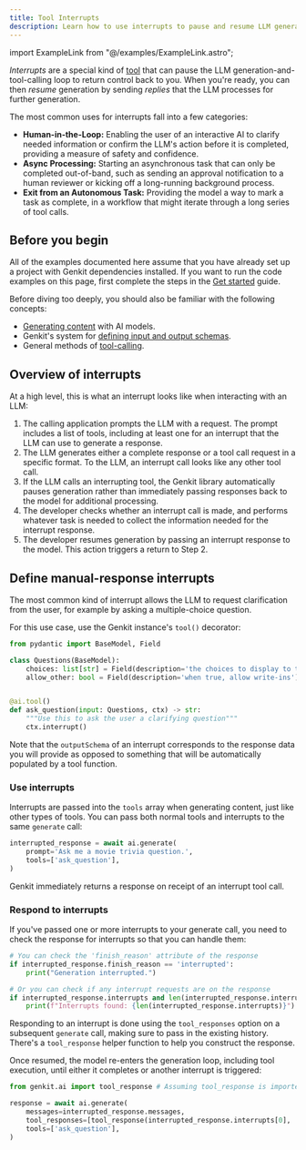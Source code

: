 ```yaml
---
title: Tool Interrupts
description: Learn how to use interrupts to pause and resume LLM generation loops in Genkit Python.
---
```


import ExampleLink from "@/examples/ExampleLink.astro";

_Interrupts_ are a special kind of [tool](/python/docs/reference/tools/) that can pause the
LLM generation-and-tool-calling loop to return control back to you. When
you're ready, you can then _resume_ generation by sending _replies_ that the LLM
processes for further generation.

The most common uses for interrupts fall into a few categories:

- **Human-in-the-Loop:** Enabling the user of an interactive AI
  to clarify needed information or confirm the LLM's action
  before it is completed, providing a measure of safety and confidence.
- **Async Processing:** Starting an asynchronous task that can only be
  completed out-of-band, such as sending an approval notification to
  a human reviewer or kicking off a long-running background process.
- **Exit from an Autonomous Task:** Providing the model a way
  to mark a task as complete, in a workflow that might iterate through
  a long series of tool calls.

## Before you begin

All of the examples documented here assume that you have already set up a
project with Genkit dependencies installed. If you want to run the code
examples on this page, first complete the steps in the
[Get started](/python/docs/get-started/) guide.

Before diving too deeply, you should also be familiar with the following
concepts:

- [Generating content](/python/docs/reference/models/) with AI models.
- Genkit's system for [defining input and output schemas](/python/docs/reference/flows/).
- General methods of [tool-calling](/python/docs/reference/tools/).

## Overview of interrupts

At a high level, this is what an interrupt looks like when
interacting with an LLM:

1.  The calling application prompts the LLM with a request. The prompt includes
    a list of tools, including at least one for an interrupt that the LLM
    can use to generate a response.
2.  The LLM generates either a complete response or a tool call request
    in a specific format. To the LLM, an interrupt call looks like any
    other tool call.
3.  If the LLM calls an interrupting tool,
    the Genkit library automatically pauses generation rather than immediately
    passing responses back to the model for additional processing.
4.  The developer checks whether an interrupt call is made, and performs whatever
    task is needed to collect the information needed for the interrupt response.
5.  The developer resumes generation by passing an interrupt response to the
    model. This action triggers a return to Step 2.

## Define manual-response interrupts

The most common kind of interrupt allows the LLM to request clarification from
the user, for example by asking a multiple-choice question.

For this use case, use the Genkit instance's `tool()` decorator:

```python
from pydantic import BaseModel, Field

class Questions(BaseModel):
    choices: list[str] = Field(description='the choices to display to the user')
    allow_other: bool = Field(description='when true, allow write-ins')


@ai.tool()
def ask_question(input: Questions, ctx) -> str:
    """Use this to ask the user a clarifying question"""
    ctx.interrupt()
```

Note that the `outputSchema` of an interrupt corresponds to the response data
you will provide as opposed to something that will be automatically populated
by a tool function.

### Use interrupts

Interrupts are passed into the `tools` array when generating content, just like
other types of tools. You can pass both normal tools and interrupts to the
same `generate` call:

```python
interrupted_response = await ai.generate(
    prompt='Ask me a movie trivia question.',
    tools=['ask_question'],
)
```

Genkit immediately returns a response on receipt of an interrupt tool call.

### Respond to interrupts

If you've passed one or more interrupts to your generate call, you
need to check the response for interrupts so that you can handle them:

```python
# You can check the 'finish_reason' attribute of the response
if interrupted_response.finish_reason == 'interrupted':
    print("Generation interrupted.")

# Or you can check if any interrupt requests are on the response
if interrupted_response.interrupts and len(interrupted_response.interrupts) > 0:
    print(f"Interrupts found: {len(interrupted_response.interrupts)}")
```

Responding to an interrupt is done using the `tool_responses` option on a subsequent
`generate` call, making sure to pass in the existing history. There's a `tool_response`
helper function to help you construct the response.

Once resumed, the model re-enters the generation loop, including tool
execution, until either it completes or another interrupt is triggered:

```python
from genkit.ai import tool_response # Assuming tool_response is imported

response = await ai.generate(
    messages=interrupted_response.messages,
    tool_responses=[tool_response(interrupted_response.interrupts[0], 'b')],
    tools=['ask_question'],
)
```
